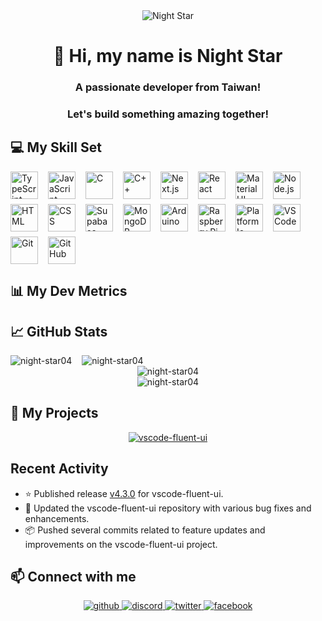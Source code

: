 <div align="center">
  <img src="https://user-images.githubusercontent.com/74038190/212750155-3ceddfbd-19d3-40a3-87af-8d329c8323c4.gif" alt="Night Star" />
</div>

<div id="toc">
  <ul align="center" style="list-style: none">
    <summary>
      <h1>👋 Hi, my name is Night Star</h1>
    </summary>
    <li>
      <h3>A passionate developer from Taiwan!</h3>
    </li>
    <li>
      <h3>Let's build something amazing together!</h3>
    </li>
  </ul>
</div>

## 💻 My Skill Set

<div style="display: flex; flex-wrap: wrap; gap: 8px; justify-content: left;">
  <img src="https://skillicons.dev/icons?i=typescript" height="44" alt="TypeScript" style="margin-right: 8px" /> <img src="https://skillicons.dev/icons?i=javascript" height="44" alt="JavaScript" style="margin-right: 8px" /> <img src="https://skillicons.dev/icons?i=c" height="44" alt="C" style="margin-right: 8px" /> <img src="https://skillicons.dev/icons?i=cpp" height="44" alt="C++" style="margin-right: 8px" />
  <img src="https://skillicons.dev/icons?i=nextjs" height="44" alt="Next.js" style="margin-right: 8px" /> <img src="https://skillicons.dev/icons?i=react" height="44" alt="React" style="margin-right: 8px" /> <img src="https://skillicons.dev/icons?i=materialui" height="44" alt="Material UI" style="margin-right: 8px" /> <img src="https://skillicons.dev/icons?i=nodejs" height="44" alt="Node.js" style="margin-right: 8px" /> <img src="https://skillicons.dev/icons?i=html" height="44" alt="HTML" style="margin-right: 8px" /> <img src="https://skillicons.dev/icons?i=css" height="44" alt="CSS" style="margin-right: 8px" />
  <img src="https://skillicons.dev/icons?i=supabase" height="44" alt="Supabase" style="margin-right: 8px" /> <img src="https://skillicons.dev/icons?i=mongodb" height="44" alt="MongoDB" style="margin-right: 8px" />
  <img src="https://skillicons.dev/icons?i=arduino" height="44" alt="Arduino" style="margin-right: 8px" /> <img src="https://skillicons.dev/icons?i=raspberrypi" height="44" alt="Raspberry Pi" style="margin-right: 8px" /> <img src="https://static-00.iconduck.com/assets.00/platformio-icon-128x128-j7bbkjsj.png" height="44" alt="Platform Io" style="margin-right: 8px" />
  <img src="https://skillicons.dev/icons?i=vscode" height="44" alt="VS Code" style="margin-right: 8px" /> <img src="https://skillicons.dev/icons?i=git" height="44" alt="Git" style="margin-right: 8px" /> <img src="https://skillicons.dev/icons?i=github" height="44" alt="GitHub" style="margin-right: 8px" />
</div>

## 📊 My Dev Metrics

<!--START_SECTION:waka-->
<!--END_SECTION:waka-->

## 📈 GitHub Stats

<div style="display: flex; flex-wrap: wrap; gap: 8px; justify-content: left;">
  <img src="https://github-readme-stats.vercel.app/api?username=night-star04&show_icons=true&locale=en&theme=transparent&hide_border=true&count_private=true" alt="night-star04" style="margin-right: 8px" />
  <img src="https://github-readme-stats.vercel.app/api/top-langs?username=night-star04&show_icons=true&locale=en&layout=compact&theme=transparent&hide_border=true" alt="night-star04" style="margin-right: 8px" />
</div>
<div align="center">
  <img src="https://github-readme-streak-stats.herokuapp.com/?user=night-star04&theme=transparent&hide_border=true" alt="night-star04" />
</div>
<div align="center">
  <img src="https://github-profile-trophy.vercel.app/?username=night-star04&no-bg=true&no-frame=true&margin-w=5&column=-1" alt="night-star04" />
</div>

## 🚀 My Projects

<div align="center">
  <a href="https://githtub.com/Night-Star04/vscode-fluent-ui">
    <img src="https://github-readme-stats.vercel.app/api/pin/?username=night-star04&repo=vscode-fluent-ui&theme=transparent&hide_border=true" alt="vscode-fluent-ui" />
  </a>
</div>

## Recent Activity

- ⭐ Published release [v4.3.0](https://github.com/Night-Star04/vscode-fluent-ui/releases/tag/v4.3.0) for vscode-fluent-ui.
- 🔧 Updated the vscode-fluent-ui repository with various bug fixes and enhancements.
- 📦 Pushed several commits related to feature updates and improvements on the vscode-fluent-ui project.

## 📫 Connect with me

<div align="center">
  <a href="https://github.com/Night-Star04" target="_blank">
    <img src=https://img.shields.io/badge/github-%2324292e.svg?&style=for-the-badge&logo=github&logoColor=white alt=github style="margin-bottom: 5px;" />
  </a>
  <a href="https://discordapp.com/users/400275443854344192" target="_blank">
    <img src=https://img.shields.io/badge/Discord-%2324292e.svg?&style=for-the-badge&logo=discord&logoColor=white alt=discord style="margin-bottom: 5px;" />
  </a>
  <a href="https://twitter.com/nights_star_" target="_blank">
    <img src=https://img.shields.io/badge/Twitter-%2324292e.svg?&style=for-the-badge&logo=x&logoColor=white alt=twitter style="margin-bottom: 5px;" />
  </a>
  <a href="https://www.facebook.com/hungwei406" target="_blank">
    <img src=https://img.shields.io/badge/Facebook-%2324292e.svg?&style=for-the-badge&logo=facebook&logoColor=white alt=facebook style="margin-bottom: 5px;" />
  </a>
</div>

